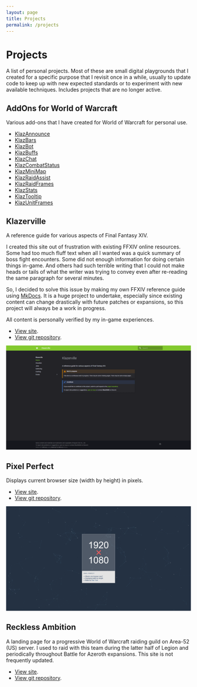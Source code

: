 ```yaml
---
layout: page
title: Projects
permalink: /projects
---
```


# Projects

A list of personal projects. Most of these are small digital playgrounds that I created for a specific purpose that I revisit once in a while, usually to update code to keep up with new expected standards or to experiment with new available techniques. Includes projects that are no longer active.

## AddOns for World of Warcraft

Various add-ons that I have created for World of Warcraft for personal use.

- [KlazAnnounce](https://github.com/haothitran/KlazAnnounce)
- [KlazBars](https://github.com/haothitran/KlazBars)
- [KlazBot](https://github.com/haothitran/KlazBot)
- [KlazBuffs](https://github.com/haothitran/KlazBuffs)
- [KlazChat](https://github.com/haothitran/KlazChat)
- [KlazCombatStatus](https://github.com/haothitran/KlazCombatStatus)
- [KlazMiniMap](https://github.com/haothitran/KlazMiniMap)
- [KlazRaidAssist](https://github.com/haothitran/KlazRaidAssist)
- [KlazRaidFrames](https://github.com/haothitran/KlazRaidFrames)
- [KlazStats](https://github.com/haothitran/KlazStats)
- [KlazTooltip](https://github.com/haothitran/KlazTooltip)
- [KlazUnitFrames](https://github.com/haothitran/KlazUnitFrames)

## Klazerville

A reference guide for various aspects of Final Fantasy XIV.

I created this site out of frustration with existing FFXIV online resources. Some had too much fluff text when all I wanted was a quick summary of boss fight encounters. Some did not enough information for doing certain things in-game. And others had such terrible writing that I could not make heads or tails of what the writer was trying to convey even after re-reading the same paragraph for several minutes.

So, I decided to solve this issue by making my own FFXIV reference guide using [MkDocs](https://www.mkdocs.org/). It is a huge project to undertake, especially since existing content can change drastically with future patches or expansions, so this project will always be a work in progress.

All content is personally verified by my in-game experiences.

- [View site](https://klazerville.com/).
- [View git repository](https://github.com/haothitran/klazerville).

[![](assets/projects-screenshots/klazerville.png)](https://klazerville.com/)

## Pixel Perfect

Displays current browser size (width by height) in pixels.

- [View site](https://haothitran.github.io/pixel-perfect/).
- [View git repository](https://github.com/haothitran/pixel-perfect).

[![](assets/projects-screenshots/pixel-perfect.png)](https://haothitran.github.io/pixel-perfect/)

## Reckless Ambition

A landing page for a progressive World of Warcraft raiding guild on Area-52 (US) server. I used to raid with this team during the latter half of Legion and periodically throughout Battle for Azeroth expansions. This site is not frequently updated.

- [View site](https://reckless-ambition.com/).
- [View git repository](https://github.com/haothitran/reckless-ambition).
